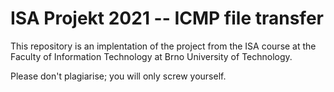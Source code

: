 # ISA Projekt 2021 -- ICMP file transfer

This repository is an implentation of the project from the ISA course at the Faculty of Information Technology at Brno University of Technology.

Please don't plagiarise; you will only screw yourself.
